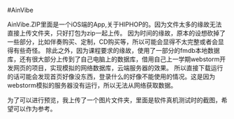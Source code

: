 #AinVibe

AinVibe.ZIP里面是一个iOS端的App,关于HIPHOP的。因为文件太多的缘故无法直接上传文件夹，只好打包为zip一起上传。
因为时间的缘故，原本的设想砍掉了一些部分，比如伴奏购买、定制，CD购买等，所以可能会显得不太完整或者会显得有些奇怪。
除此之外，因为课程要求的缘故，使用了一部分的fmdb本地数据库，还有很大部分上传到了自己电脑上的数据库，借用自己上一学期webstorm开发网页的项目，实现模拟的网络数据库，云端服务器的效果。
所以直接下载运行的话可能会发现首页好像没东西，登录什么的好像不能使用的情况。这是因为webstorm模拟的服务器没有运行，所以无法从网络获取数据。

为了可以进行预览，我上传了一个图片文件夹，里面是软件真机测试时的截图，希望可以作为参考。
